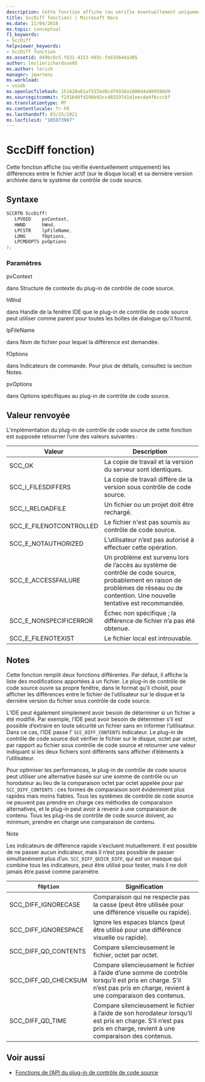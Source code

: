 ```yaml
---
description: Cette fonction affiche (ou vérifie éventuellement uniquement) les différences entre le fichier actif (sur le disque local) et sa dernière version archivée dans le système de contrôle de code source.
title: SccDiff fonction) | Microsoft Docs
ms.date: 11/04/2016
ms.topic: conceptual
f1_keywords:
- SccDiff
helpviewer_keywords:
- SccDiff function
ms.assetid: d49bc8c5-f631-4153-9d3c-feb3564da305
author: leslierichardson95
ms.author: lerich
manager: jmartens
ms.workload:
- vssdk
ms.openlocfilehash: 151620a81af515bd8cd74938a1006d4a98959dd9
ms.sourcegitcommit: f2916d8fd296b92cc402597d1d1eecda4f6cccbf
ms.translationtype: MT
ms.contentlocale: fr-FR
ms.lasthandoff: 03/25/2021
ms.locfileid: "105073987"
---
```

# <a name="sccdiff-function"></a>SccDiff fonction)
Cette fonction affiche (ou vérifie éventuellement uniquement) les différences entre le fichier actif (sur le disque local) et sa dernière version archivée dans le système de contrôle de code source.

## <a name="syntax"></a>Syntaxe

```cpp
SCCRTN SccDiff(
   LPVOID    pvContext,
   HWND      hWnd,
   LPCSTR    lpFileName,
   LONG      fOptions,
   LPCMDOPTS pvOptions
);
```

### <a name="parameters"></a>Paramètres
 pvContext

dans Structure de contexte du plug-in de contrôle de code source.

 hWnd

dans Handle de la fenêtre IDE que le plug-in de contrôle de code source peut utiliser comme parent pour toutes les boîtes de dialogue qu’il fournit.

 lpFileName

dans Nom de fichier pour lequel la différence est demandée.

 fOptions

dans Indicateurs de commande. Pour plus de détails, consultez la section Notes.

 pvOptions

dans Options spécifiques au plug-in de contrôle de code source.

## <a name="return-value"></a>Valeur renvoyée
 L’implémentation du plug-in de contrôle de code source de cette fonction est supposée retourner l’une des valeurs suivantes :

|Valeur|Description|
|-----------|-----------------|
|SCC_OK|La copie de travail et la version du serveur sont identiques.|
|SCC_I_FILESDIFFERS|La copie de travail diffère de la version sous contrôle de code source.|
|SCC_I_RELOADFILE|Un fichier ou un projet doit être rechargé.|
|SCC_E_FILENOTCONTROLLED|Le fichier n'est pas soumis au contrôle de code source.|
|SCC_E_NOTAUTHORIZED|L’utilisateur n’est pas autorisé à effectuer cette opération.|
|SCC_E_ACCESSFAILURE|Un problème est survenu lors de l’accès au système de contrôle de code source, probablement en raison de problèmes de réseau ou de contention. Une nouvelle tentative est recommandée.|
|SCC_E_NONSPECIFICERROR|Échec non spécifique ; la différence de fichier n’a pas été obtenue.|
|SCC_E_FILENOTEXIST|Le fichier local est introuvable.|

## <a name="remarks"></a>Notes
 Cette fonction remplit deux fonctions différentes. Par défaut, il affiche la liste des modifications apportées à un fichier. Le plug-in de contrôle de code source ouvre sa propre fenêtre, dans le format qu’il choisit, pour afficher les différences entre le fichier de l’utilisateur sur le disque et la dernière version du fichier sous contrôle de code source.

 L’IDE peut également simplement avoir besoin de déterminer si un fichier a été modifié. Par exemple, l’IDE peut avoir besoin de déterminer s’il est possible d’extraire en toute sécurité un fichier sans en informer l’utilisateur. Dans ce cas, l’IDE passe l' `SCC_DIFF_CONTENTS` indicateur. Le plug-in de contrôle de code source doit vérifier le fichier sur le disque, octet par octet, par rapport au fichier sous contrôle de code source et retourner une valeur indiquant si les deux fichiers sont différents sans afficher d’éléments à l’utilisateur.

 Pour optimiser les performances, le plug-in de contrôle de code source peut utiliser une alternative basée sur une somme de contrôle ou un horodateur au lieu de la comparaison octet par octet appelée pour par `SCC_DIFF_CONTENTS` : ces formes de comparaison sont évidemment plus rapides mais moins fiables. Tous les systèmes de contrôle de code source ne peuvent pas prendre en charge ces méthodes de comparaison alternatives, et le plug-in peut avoir à revenir à une comparaison de contenu. Tous les plug-ins de contrôle de code source doivent, au minimum, prendre en charge une comparaison de contenu.

> [!NOTE]
> Les indicateurs de différence rapide s’excluent mutuellement. Il est possible de ne passer aucun indicateur, mais il n’est pas possible de passer simultanément plus d’un. `SCC_DIFF_QUICK_DIFF`, qui est un masque qui combine tous les indicateurs, peut être utilisé pour tester, mais il ne doit jamais être passé comme paramètre.

|`fOption`|Signification|
|---------------|-------------|
|SCC_DIFF_IGNORECASE|Comparaison qui ne respecte pas la casse (peut être utilisée pour une différence visuelle ou rapide).|
|SCC_DIFF_IGNORESPACE|Ignore les espaces blancs (peut être utilisé pour une différence visuelle ou rapide).|
|SCC_DIFF_QD_CONTENTS|Compare silencieusement le fichier, octet par octet.|
|SCC_DIFF_QD_CHECKSUM|Compare silencieusement le fichier à l’aide d’une somme de contrôle lorsqu’il est pris en charge. S’il n’est pas pris en charge, revient à une comparaison des contenus.|
|SCC_DIFF_QD_TIME|Compare silencieusement le fichier à l’aide de son horodateur lorsqu’il est pris en charge. S’il n’est pas pris en charge, revient à une comparaison des contenus.|

## <a name="see-also"></a>Voir aussi
- [Fonctions de l’API du plug-in de contrôle de code source](../extensibility/source-control-plug-in-api-functions.md)
